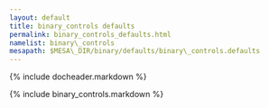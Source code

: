 ```yaml
---
layout: default
title: binary_controls defaults
permalink: binary_controls_defaults.html
namelist: binary\_controls
mesapath: $MESA\_DIR/binary/defaults/binary\_controls.defaults
---
```


{% include docheader.markdown %}

{% include binary_controls.markdown %}

